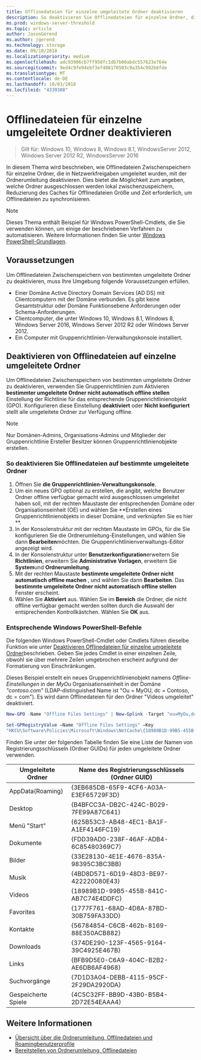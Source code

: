 ```yaml
---
title: Offlinedateien für einzelne umgeleitete Ordner deaktivieren
description: So deaktivieren Sie Offlinedateien für einzelne Ordner, die in Netzwerkfreigaben umgeleitet wurden, mit der Ordnerumleitung Zwischenspeichern.
ms.prod: windows-server-threshold
ms.topic: article
author: JasonGerend
ms.author: jgerend
ms.technology: storage
ms.date: 09/10/2018
ms.localizationpriority: medium
ms.openlocfilehash: adc93906cb7ff958fc1db7b00abdc557623e764e
ms.sourcegitcommit: 9ed4c9fe04ebf3ef488170503c9a354c992b6fde
ms.translationtype: MT
ms.contentlocale: de-DE
ms.lasthandoff: 10/03/2018
ms.locfileid: "4339308"
---
```

# Offlinedateien für einzelne umgeleitete Ordner deaktivieren

>Gilt für: Windows 10, Windows 8, Windows 8.1, WindowsServer 2012, Windows Server 2012 R2, WindowsServer 2016

In diesem Thema wird beschrieben, wie Offlinedateien Zwischenspeichern für einzelne Ordner, die in Netzwerkfreigaben umgeleitet wurden, mit der Ordnerumleitung deaktivieren. Dies bietet die Möglichkeit zum angeben, welche Ordner ausgeschlossen werden lokal zwischenzuspeichern, Reduzierung des Caches für Offlinedateien Größe und Zeit erforderlich, um Offlinedateien zu synchronisieren.

>[!NOTE]
>Dieses Thema enthält Beispiel für Windows PowerShell-Cmdlets, die Sie verwenden können, um einige der beschriebenen Verfahren zu automatisieren. Weitere Informationen finden Sie unter [Windows PowerShell-Grundlagen](https://docs.microsoft.com/powershell/scripting/getting-started/fundamental/windows-powershell-basics?view=powershell-6).

## Voraussetzungen

Um Offlinedateien Zwischenspeichern von bestimmten umgeleitete Ordner zu deaktivieren, muss Ihre Umgebung folgende Voraussetzungen erfüllen.

- Einer Domäne Active Directory Domain Services (AD DS) mit Clientcomputern mit der Domäne verbunden. Es gibt keine Gesamtstruktur oder Domäne Funktionsebene Anforderungen oder Schema-Anforderungen.
- Clientcomputer, die unter Windows 10, Windows 8.1, Windows 8, Windows Server 2016, Windows Server 2012 R2 oder Windows Server 2012.
- Ein Computer mit Gruppenrichtlinien-Verwaltungskonsole installiert.

## Deaktivieren von Offlinedateien auf einzelne umgeleitete Ordner

Um Offlinedateien Zwischenspeichern von bestimmten umgeleitete Ordner zu deaktivieren, verwenden Sie Gruppenrichtlinien zum Aktivieren **bestimmter umgeleitete Ordner nicht automatisch offline stellen** Einstellung der Richtlinie für das entsprechende Gruppenrichtlinienobjekt (GPO). Konfigurieren diese Einstellung **deaktiviert** oder **Nicht konfiguriert** stellt alle umgeleitete Ordner zur Verfügung offline.

>[!NOTE]
>Nur Domänen-Admins, Organisations-Admins und Mitglieder der Gruppenrichtlinie Ersteller Besitzer können Gruppenrichtlinienobjekte erstellen.

### So deaktivieren Sie Offlinedateien auf bestimmte umgeleitete Ordner

1. Öffnen Sie **die Gruppenrichtlinien-Verwaltungskonsole**.
2. Um ein neues GPO optional zu erstellen, die angibt, welche Benutzer Ordner offline verfügbar gemacht wird ausgeschlossen umgeleitet haben soll, mit der rechten Maustaste der entsprechenden Domäne oder Organisationseinheit (OE) und wählen Sie **Erstellen eines Gruppenrichtlinienobjekts in dieser Domäne, und verknüpfen Sie es hier **.
3. In der Konsolenstruktur mit der rechten Maustaste im GPOs, für die Sie konfigurieren Sie die Ordnerumleitung-Einstellungen, und wählen Sie dann **Bearbeiten**möchten. Die Gruppenrichtlinienverwaltungs-Editor angezeigt wird.
4. In der Konsolenstruktur unter **Benutzerkonfiguration**erweitern Sie **Richtlinien**, erweitern Sie **Administrative Vorlagen**, erweitern Sie **System**und **Ordnerumleitung**.
5. Mit der rechten Maustaste **bestimmte umgeleitete Ordner nicht automatisch offline machen** , und wählen Sie dann **Bearbeiten**. Das **bestimmte umgeleitete Ordner nicht automatisch offline stellen** Fenster erscheint.
6. Wählen Sie **Aktiviert** aus. Wählen Sie im **Bereich** die Ordner, die nicht offline verfügbar gemacht werden sollten durch die Auswahl der entsprechenden Kontrollkästchen. Wählen Sie **OK** aus.

### Entsprechende Windows PowerShell-Befehle

Die folgenden Windows PowerShell-Cmdlet oder Cmdlets führen dieselbe Funktion wie unter [Deaktivieren Offlinedateien für einzelne umgeleitete Ordner](#disabling-offline-files-on-individual-redirected-folders)beschrieben. Geben Sie jedes Cmdlet in einer einzelnen Zeile, obwohl sie über mehrere Zeilen umgebrochen erscheint aufgrund der Formatierung von Einschränkungen.

Dieses Beispiel erstellt ein neues Gruppenrichtlinienobjekt namens *Offline-Einstellungen* in der *MyOu* Organisationseinheit in der Domäne *"contoso.com"* (LDAP-distinguished Name ist "Ou = MyOU, dc = Contoso, dc = com"). Es wird dann Offlinedateien für den Ordner "Videos umgeleitet" deaktiviert.

```PowerShell
New-GPO -Name "Offline Files Settings" | New-Gplink -Target "ou=MyOu,dc=contoso,dc=com" -LinkEnabled Yes

Set-GPRegistryValue –Name "Offline Files Settings" –Key
"HKCU\Software\Policies\Microsoft\Windows\NetCache\{18989B1D-99B5-455B-841C-AB7C74E4DDFC}" -ValueName DisableFRAdminPinByFolder –Type DWORD –Value 1
```

Finden Sie unter der folgenden Tabelle finden Sie eine Liste der Namen von Registrierungsschlüsseln (Ordner GUIDs) für jeden umgeleitete Ordner verwenden.

|Umgeleitete Ordner|Name des Registrierungsschlüssels (Ordner GUID)|
|---|---|
|AppData(Roaming)|{3EB685DB-65F9-4CF6-A03A-E3EF65729F3D}|
|Desktop|{B4BFCC3A-DB2C-424C-B029-7FE99A87C641}|
|Menü "Start"|{625B53C3-AB48-4EC1-BA1F-A1EF4146FC19}|
|Dokumente|{FDD39AD0-238F-46AF-ADB4-6C85480369C7}|
|Bilder|{33E28130-4E1E-4676-835A-98395C3BC3BB}|
|Musik|{4BD8D571-6D19-48D3-BE97-422220080E43}|
|Videos|{18989B1D-99B5-455B-841C-AB7C74E4DDFC}|
|Favorites|{1777F761-68AD-4D8A-87BD-30B759FA33DD}|
|Kontakte|{56784854-C6CB-462b-8169-88E350ACB882}|
|Downloads|{374DE290-123F-4565-9164-39C4925E467B}|
|Links|{BFB9D5E0-C6A9-404C-B2B2-AE6DB6AF4968}|
|Suchvorgänge|{7D1D3A04-DEBB-4115-95CF-2F29DA2920DA}|
|Gespeicherte Spiele|{4C5C32FF-BB9D-43B0-B5B4-2D72E54EAAA4}|

## Weitere Informationen

- [Übersicht über die Ordnerumleitung, Offlinedateien und Roamingbenutzerprofile](folder-redirection-rup-overview.md)
- [Bereitstellen von Ordnerumleitung, Offlinedateien](deploy-folder-redirection.md)